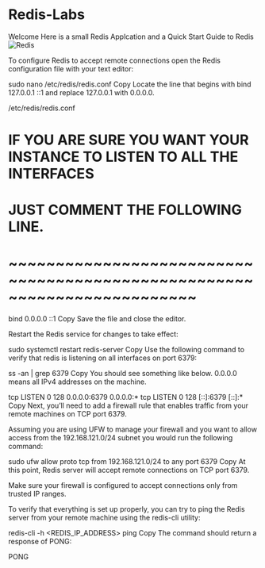 # Redis-Labs

Welcome Here is a small Redis Applcation and a Quick Start Guide to Redis 
![Redis](https://myoctocat.com/assets/images/base-octocat.svg)


To configure Redis to accept remote connections open the Redis configuration file with your text editor:

sudo nano /etc/redis/redis.conf
Copy
Locate the line that begins with bind 127.0.0.1 ::1 and replace 127.0.0.1 with 0.0.0.0.

/etc/redis/redis.conf
# IF YOU ARE SURE YOU WANT YOUR INSTANCE TO LISTEN TO ALL THE INTERFACES
# JUST COMMENT THE FOLLOWING LINE.
# ~~~~~~~~~~~~~~~~~~~~~~~~~~~~~~~~~~~~~~~~~~~~~~~~~~~~~~~~~~~~~~~~~~~~~~~~
bind 0.0.0.0 ::1
Copy
Save the file and close the editor.

Restart the Redis service for changes to take effect:

sudo systemctl restart redis-server
Copy
Use the following command to verify that redis is listening on all interfaces on port 6379:

ss -an | grep 6379
Copy
You should see something like below. 0.0.0.0 means all IPv4 addresses on the machine.

tcp  LISTEN 0   128   0.0.0.0:6379   0.0.0.0:*
tcp  LISTEN 0   128      [::]:6379      [::]:*  
Copy
Next, you’ll need to add a firewall rule that enables traffic from your remote machines on TCP port 6379.

Assuming you are using UFW to manage your firewall and you want to allow access from the 192.168.121.0/24 subnet you would run the following command:

sudo ufw allow proto tcp from 192.168.121.0/24 to any port 6379
Copy
At this point, Redis server will accept remote connections on TCP port 6379.

Make sure your firewall is configured to accept connections only from trusted IP ranges.

To verify that everything is set up properly, you can try to ping the Redis server from your remote machine using the redis-cli utility:

redis-cli -h <REDIS_IP_ADDRESS> ping
Copy
The command should return a response of PONG:

PONG
